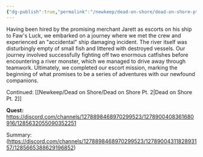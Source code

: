 ```yaml
---
{"dg-publish":true,"permalink":"/newkeep/dead-on-shore/dead-on-shore-pt-1/","created":"2025-03-24T07:48:40.726+05:30","updated":"2025-03-24T08:42:32.770+05:30"}
---
```


Having been hired by the promising merchant Jarett as escorts on his ship to Faw's Luck, we embarked on a journey where we met the crew and experienced an "accidental" ship damaging incident. The river itself was disturbingly empty of small fish and littered with destroyed vessels. Our journey involved successfully fighting off two enormous catfishes before encountering a river monster, which we managed to drive away through teamwork. Ultimately, we completed our escort mission, marking the beginning of what promises to be a series of adventures with our newfound companions.

Continued: [[Newkeep/Dead on Shore/Dead on Shore Pt. 2\|Dead on Shore Pt. 2]]

**Quest:** https://discord.com/channels/1278898468970299523/1278900408361680916/1285632055090352251

Summary:  
(https://discord.com/channels/1278898468970299523/1278900431182893157/1285665388629196852)


